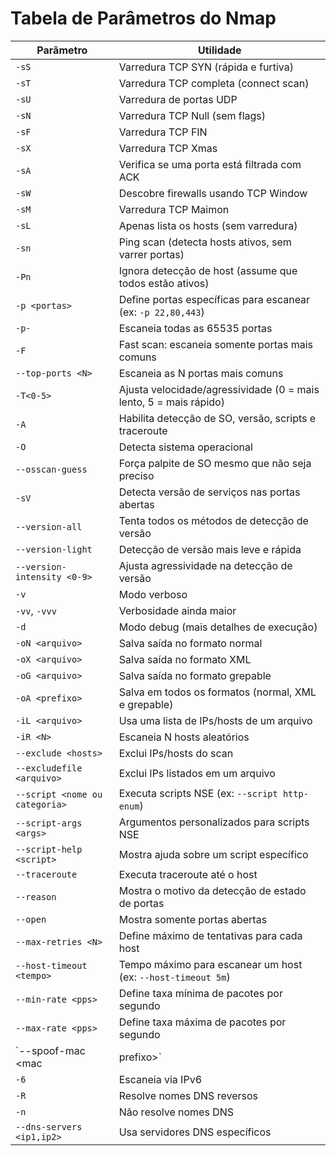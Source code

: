 # Tabela de Parâmetros do Nmap

| Parâmetro                      | Utilidade                                                                 |
|-------------------------------|---------------------------------------------------------------------------|
| `-sS`                          | Varredura TCP SYN (rápida e furtiva)                                      |
| `-sT`                          | Varredura TCP completa (connect scan)                                     |
| `-sU`                          | Varredura de portas UDP                                                   |
| `-sN`                          | Varredura TCP Null (sem flags)                                            |
| `-sF`                          | Varredura TCP FIN                                                         |
| `-sX`                          | Varredura TCP Xmas                                                        |
| `-sA`                          | Verifica se uma porta está filtrada com ACK                               |
| `-sW`                          | Descobre firewalls usando TCP Window                                      |
| `-sM`                          | Varredura TCP Maimon                                                      |
| `-sL`                          | Apenas lista os hosts (sem varredura)                                     |
| `-sn`                          | Ping scan (detecta hosts ativos, sem varrer portas)                       |
| `-Pn`                          | Ignora detecção de host (assume que todos estão ativos)                   |
| `-p <portas>`                  | Define portas específicas para escanear (ex: `-p 22,80,443`)              |
| `-p-`                          | Escaneia todas as 65535 portas                                            |
| `-F`                           | Fast scan: escaneia somente portas mais comuns                            |
| `--top-ports <N>`             | Escaneia as N portas mais comuns                                          |
| `-T<0-5>`                      | Ajusta velocidade/agressividade (0 = mais lento, 5 = mais rápido)         |
| `-A`                           | Habilita detecção de SO, versão, scripts e traceroute                     |
| `-O`                           | Detecta sistema operacional                                               |
| `--osscan-guess`              | Força palpite de SO mesmo que não seja preciso                            |
| `-sV`                          | Detecta versão de serviços nas portas abertas                             |
| `--version-all`               | Tenta todos os métodos de detecção de versão                              |
| `--version-light`            | Detecção de versão mais leve e rápida                                     |
| `--version-intensity <0-9>`  | Ajusta agressividade na detecção de versão                                |
| `-v`                           | Modo verboso                                                              |
| `-vv`, `-vvv`                  | Verbosidade ainda maior                                                   |
| `-d`                           | Modo debug (mais detalhes de execução)                                    |
| `-oN <arquivo>`               | Salva saída no formato normal                                             |
| `-oX <arquivo>`               | Salva saída no formato XML                                                |
| `-oG <arquivo>`               | Salva saída no formato grepable                                           |
| `-oA <prefixo>`               | Salva em todos os formatos (normal, XML e grepable)                       |
| `-iL <arquivo>`               | Usa uma lista de IPs/hosts de um arquivo                                  |
| `-iR <N>`                     | Escaneia N hosts aleatórios                                               |
| `--exclude <hosts>`          | Exclui IPs/hosts do scan                                                  |
| `--excludefile <arquivo>`    | Exclui IPs listados em um arquivo                                         |
| `--script <nome ou categoria>`| Executa scripts NSE (ex: `--script http-enum`)                            |
| `--script-args <args>`       | Argumentos personalizados para scripts NSE                                |
| `--script-help <script>`     | Mostra ajuda sobre um script específico                                   |
| `--traceroute`               | Executa traceroute até o host                                             |
| `--reason`                   | Mostra o motivo da detecção de estado de portas                           |
| `--open`                     | Mostra somente portas abertas                                             |
| `--max-retries <N>`          | Define máximo de tentativas para cada host                                |
| `--host-timeout <tempo>`     | Tempo máximo para escanear um host (ex: `--host-timeout 5m`)              |
| `--min-rate <pps>`           | Define taxa mínima de pacotes por segundo                                 |
| `--max-rate <pps>`           | Define taxa máxima de pacotes por segundo                                 |
| `--spoof-mac <mac|prefixo>`  | Faz spoofing de endereço MAC                                              |
| `-6`                           | Escaneia via IPv6                                                         |
| `-R`                           | Resolve nomes DNS reversos                                                |
| `-n`                           | Não resolve nomes DNS                                                     |
| `--dns-servers <ip1,ip2>`     | Usa servidores DNS específicos                                            |

